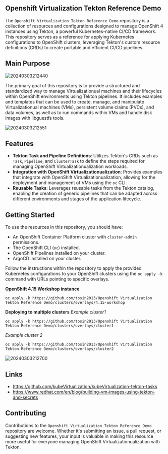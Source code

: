 ## Openshift Virtualization Tekton Reference Demo

The `Openshift Virtualization Tekton Reference Demo` repository is a collection of resources and configurations designed to manage OpenShift 4 instances using Tekton, a powerful Kubernetes-native CI/CD framework. This repository serves as a reference for applying Kubernetes configurations to OpenShift clusters, leveraging Tekton's custom resource definitions (CRDs) to create portable and efficient CI/CD pipelines.

## Main Purpose

![20240303212440](https://i.imgur.com/0hEl4Gs.png)

The primary goal of this repository is to provide a structured and standardized way to manage Virtualizationual machines and their lifecycles within OpenShift environments using Tekton pipelines. It includes examples and templates that can be used to create, manage, and manipulate Virtualizationual machines (VMs), persistent volume claims (PVCs), and data volumes, as well as to run commands within VMs and handle disk images with libguestfs tools.

![20240303212551](https://i.imgur.com/2G6uswF.png)

## Features

- **Tekton Task and Pipeline Definitions**: Utilizes Tekton's CRDs such as `Task`, `Pipeline`, and `ClusterTask` to define the steps required for managing OpenShift Virtualizationualization workloads.
- **Integration with OpenShift Virtualizationualization**: Provides examples that integrate with OpenShift Virtualizationualization, allowing for the deployment and management of VMs using the `oc` CLI.
- **Reusable Tasks**: Leverages reusable tasks from the Tekton catalog, enabling the creation of generic pipelines that can be adapted across different environments and stages of the application lifecycle.

## Getting Started

To use the resources in this repository, you should have:

- An OpenShift Container Platform cluster with `cluster-admin` permissions.
- The OpenShift CLI (`oc`) installed.
- OpenShift Pipelines installed on your cluster.
- ArgoCD installed on your cluster.

Follow the instructions within the repository to apply the provided Kubernetes configurations to your OpenShift clusters using the `oc apply -k` command with URLs pointing to specific overlays.


**OpenShift 4.15 Workshop instance**
```
oc apply -k https://github.com/tosin2013/Openshift Virtualization Tekton Reference Demo/clusters/overlays/4.15-workshop
```

**Deploying to multiple clusters**
*Example cluster1*
```
oc apply -k https://github.com/tosin2013/Openshift Virtualization Tekton Reference Demo/clusters/overlays/cluster1
```
*Example cluster 2*
```
oc apply -k https://github.com/tosin2013/Openshift Virtualization Tekton Reference Demo/clusters/overlays/cluster2
```

![20240303212700](https://i.imgur.com/mLZjbOy.png)

## Links 
* https://github.com/kubeVirtualization/kubeVirtualization-tekton-tasks
* https://www.redhat.com/en/blog/building-vm-images-using-tekton-and-secrets


## Contributing

Contributions to the `Openshift Virtualization Tekton Reference Demo` repository are welcome. Whether it's submitting an issue, a pull request, or suggesting new features, your input is valuable in making this resource more useful for everyone managing OpenShift Virtualizationualization with Tekton.


